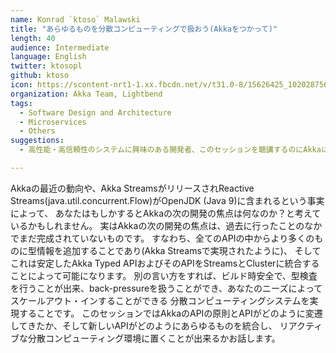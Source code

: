 ```yaml
---
name: Konrad `ktoso` Malawski
title: "あらゆるものを分散コンピューティングで扱おう(Akkaをつかって)"
length: 40
audience: Intermediate
language: English
twitter: ktosopl
github: ktoso
icon: https://scontent-nrt1-1.xx.fbcdn.net/v/t31.0-8/15626425_10202875601369012_2764589549729738273_o.jpg?oh=57591212f91d0b834b45ff9806e05ec8&oe=5A921F16
organization: Akka Team, Lightbend
tags:
  - Software Design and Architecture
  - Microservices
  - Others
suggestions:
  - 高性能・高信頼性のシステムに興味のある開発者、このセッションを聴講するのにAkkaに関する事前知識は必要はありません

---
```

Akkaの最近の動向や、Akka StreamsがリリースされReactive Streams(java.util.concurrent.Flow)がOpenJDK (Java 9)に含まれるという事実によって、
あなたはもしかするとAkkaの次の開発の焦点は何なのか？と考えているかもしれません。
実はAkkaの次の開発の焦点は、過去に行ったことのなかでまだ完成されていないものです。
すなわち、全てのAPIの中からより多くのものに型情報を追加することであり(Akka Streamsで実現されたように)、
そしてこれは安定したAkka Typed APIおよびそのAPIをStreamsとClusterに統合することによって可能になります。
別の言い方をすれば、ビルド時安全で、型検査を行うことが出来、back-pressureを扱うことができ、あなたのニーズによってスケールアウト・インすることができる
分散コンピューティングシステムを実現することです。
このセッションではAkkaのAPIの原則とAPIがどのように変遷してきたか、そして新しいAPIがどのようにあらゆるものを統合し、
リアクティブな分散コンピューティング環境に置くことが出来るかお話します。
